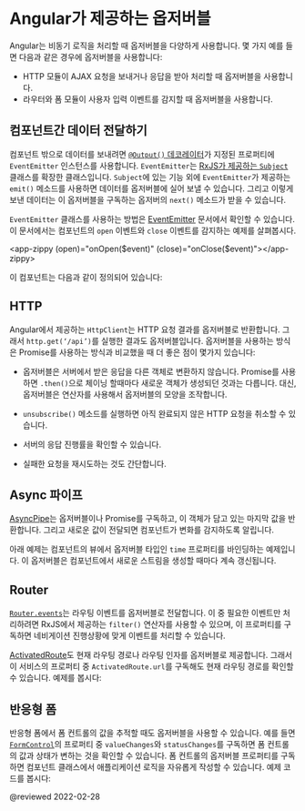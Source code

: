 <!--
# Observables in Angular
-->
# Angular가 제공하는 옵저버블

<!--
Angular makes use of observables as an interface to handle a variety of common asynchronous operations.
For example:

<!-todo: Have Alex review this ->
<!- *   You can define [custom events](guide/event-binding#custom-events-with-eventemitter) that send observable output data from a child to a parent component ->
*   The HTTP module uses observables to handle AJAX requests and responses
*   The Router and Forms modules use observables to listen for and respond to user-input events
-->
Angular는 비동기 로직을 처리할 때 옵저버블을 다양하게 사용합니다.
몇 가지 예를 들면 다음과 같은 경우에 옵저버블을 사용합니다:

*   HTTP 모듈이 AJAX 요청을 보내거나 응답을 받아 처리할 때 옵저버블을 사용합니다.
*   라우터와 폼 모듈이 사용자 입력 이벤트를 감지할 때 옵저버블을 사용합니다.


<!--
## Transmitting data between components
-->
## 컴포넌트간 데이터 전달하기

<!--
Angular provides an `EventEmitter` class that is used when publishing values from a component through the [`@Output()` decorator](guide/inputs-outputs#output).
`EventEmitter` extends [RxJS `Subject`](https://rxjs.dev/api/index/class/Subject), adding an `emit()` method so it can send arbitrary values.
When you call `emit()`, it passes the emitted value to the `next()` method of any subscribed observer.

A good example of usage can be found in the [EventEmitter](api/core/EventEmitter) documentation.
Here is the example component that listens for open and close events:

<code-example format="typescript" language="typescript">

&lt;app-zippy (open)="onOpen(&dollar;event)" (close)="onClose(&dollar;event)"&gt;&lt;/app-zippy&gt;

</code-example>

Here is the component definition:

<code-example header="EventEmitter" path="observables-in-angular/src/main.ts" region="eventemitter"></code-example>
-->
컴포넌트 밖으로 데이터를 보내려면 [`@Output()` 데코레이터](guide/inputs-outputs#output)가 지정된 프로퍼티에 `EventEmitter` 인스턴스를 사용합니다.
`EventEmitter`는 [RxJS가 제공하는 `Subject`](https://rxjs.dev/api/index/class/Subject) 클래스를 확장한 클래스입니다.
`Subject`에 있는 기능 외에 `EventEmitter`가 제공하는 `emit()` 메소드를 사용하면 데이터를 옵저버블에 실어 보낼 수 있습니다.
그리고 이렇게 보낸 데이터는 이 옵저버블을 구독하는 옵저버의 `next()` 메소드가 받을 수 있습니다.

`EventEmitter` 클래스를 사용하는 방법은 [EventEmitter](api/core/EventEmitter) 문서에서 확인할 수 있습니다.
이 문서에서는 컴포넌트의 `open` 이벤트와 `close` 이벤트를 감지하는 예제를 살펴봅시다.

<code-example format="typescript" language="typescript">

&lt;app-zippy (open)="onOpen(&dollar;event)" (close)="onClose(&dollar;event)"&gt;&lt;/app-zippy&gt;

</code-example>

이 컴포넌트는 다음과 같이 정의되어 있습니다:

<code-example header="EventEmitter" path="observables-in-angular/src/main.ts" region="eventemitter"></code-example>


## HTTP

<!--
Angular's `HttpClient` returns observables from HTTP method calls.
For instance, `http.get('/api')` returns an observable.
This provides several advantages over promise-based HTTP APIs:

*   Observables do not mutate the server response \(as can occur through chained `.then()` calls on promises\).
    Instead, you can use a series of operators to transform values as needed.

*   HTTP requests are cancellable through the `unsubscribe()` method
*   Requests can be configured to get progress event updates
*   Failed requests can be retried easily
-->
Angular에서 제공하는 `HttpClient`는 HTTP 요청 결과를 옵저버블로 반환합니다.
그래서 `http.get(‘/api’)`를 실행한 결과도 옵저버블입니다.
옵저버블을 사용하는 방식은 Promise를 사용하는 방식과 비교했을 때 더 좋은 점이 몇가지 있습니다:

*   옵저버블은 서버에서 받은 응답을 다른 객체로 변환하지 않습니다. Promise를 사용하면 `.then()`으로 체이닝 할때마다 새로운 객체가 생성되던 것과는 다릅니다.
    대신, 옵저버블은 연산자를 사용해서 옵저버블의 모양을 조작합니다.

*   `unsubscribe()` 메소드를 실행하면 아직 완료되지 않은 HTTP 요청을 취소할 수 있습니다.
*   서버의 응답 진행률을 확인할 수 있습니다.
*   실패한 요청을 재시도하는 것도 간단합니다.


<!--
## Async pipe
-->
## Async 파이프

<!--
The [AsyncPipe](api/common/AsyncPipe) subscribes to an observable or promise and returns the latest value it has emitted.
When a new value is emitted, the pipe marks the component to be checked for changes.

The following example binds the `time` observable to the component's view.
The observable continuously updates the view with the current time.

<code-example header="Using async pipe" path="observables-in-angular/src/main.ts" region="pipe"></code-example>
-->
[AsyncPipe](api/common/AsyncPipe)는 옵저버블이나 Promise를 구독하고, 이 객체가 담고 있는 마지막 값을 반환합니다.
그리고 새로운 값이 전달되면 컴포넌트가 변화를 감지하도록 알립니다.

아래 예제는 컴포넌트의 뷰에서 옵저버블 타입인 `time` 프로퍼티를 바인딩하는 예제입니다.
이 옵저버블은 컴포넌트에서 새로운 스트림을 생성할 때마다 계속 갱신됩니다.

<code-example header="Async 파이프 사용하기" path="observables-in-angular/src/main.ts" region="pipe"></code-example>


## Router

<!--
[`Router.events`](api/router/Router#events) provides events as observables.
You can use the `filter()` operator from RxJS to look for events of interest, and subscribe to them in order to make decisions based on the sequence of events in the navigation process.
Here's an example:

<code-example header="Router events" path="observables-in-angular/src/main.ts" region="router"></code-example>

The [ActivatedRoute](api/router/ActivatedRoute) is an injected router service that makes use of observables to get information about a route path and parameters.
For example, `ActivatedRoute.url` contains an observable that reports the route path or paths.
Here's an example:

<code-example header="ActivatedRoute" path="observables-in-angular/src/main.ts" region="activated_route"></code-example>
-->
[`Router.events`](api/router/Router#events)는 라우팅 이벤트를 옵저버블로 전달합니다.
이 중 필요한 이벤트만 처리하려면 RxJS에서 제공하는 `filter()` 연산자를 사용할 수 있으며, 이 프로퍼티를 구독하면 네비게이션 진행상황에 맞게 이벤트를 처리할 수 있습니다.

<code-example header="라우터 이벤트" path="observables-in-angular/src/main.ts" region="router"></code-example>

[ActivatedRoute](api/router/ActivatedRoute)도 현재 라우팅 경로나 라우팅 인자를 옵저버블로 제공합니다.
그래서 이 서비스의 프로퍼티 중 `ActivatedRoute.url`를 구독해도 현재 라우팅 경로를 확인할 수 있습니다.
예제를 봅시다:

<code-example header="ActivatedRoute" path="observables-in-angular/src/main.ts" region="activated_route"></code-example>


<!--
## Reactive forms
-->
## 반응형 폼

<!--
Reactive forms have properties that use observables to monitor form control values.
The [`FormControl`](api/forms/FormControl) properties `valueChanges` and `statusChanges` contain observables that raise change events.
Subscribing to an observable form-control property is a way of triggering application logic within the component class.
For example:

<code-example header="Reactive forms" path="observables-in-angular/src/main.ts" region="forms"></code-example>
-->
반응형 폼에서 폼 컨트롤의 값을 추적할 때도 옵저버블을 사용할 수 있습니다.
예를 들면 [`FormControl`](api/forms/FormControl)의 프로퍼티 중 `valueChanges`와 `statusChanges`를 구독하면 폼 컨트롤의 값과 상태가 변하는 것을 확인할 수 있습니다.
폼 컨트롤의 옵저버블 프로퍼티를 구독하면 컴포넌트 클래스에서 애플리케이션 로직을 자유롭게 작성할 수 있습니다.
예제 코드를 봅시다:

<code-example header="반응형 폼" path="observables-in-angular/src/main.ts" region="forms"></code-example>


<!-- links -->

<!-- external links -->

<!-- end links -->

@reviewed 2022-02-28
